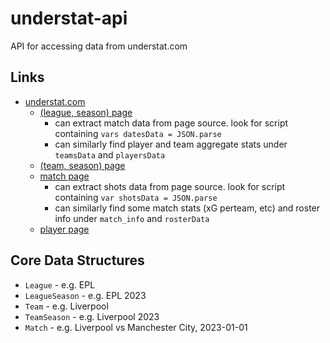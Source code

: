 # understat-api
API for accessing data from understat.com

## Links
- [understat.com](https://understat.com/)
  - [(league, season) page](https://understat.com/league/EPL/2023)
    - can extract match data from page source. look for script containing `vars datesData = JSON.parse`
    - can similarly find player and team aggregate stats under `teamsData` and `playersData`
  - [(team, season) page](https://understat.com/team/Wolverhampton_Wanderers/2023)
  - [match page](https://understat.com/match/21927)
    - can extract shots data from page source. look for script containing `var shotsData = JSON.parse`
    - can similarly find some match stats (xG perteam, etc) and roster info under `match_info` and `rosterData`
  - [player page](https://understat.com/player/8260)

## Core Data Structures
- `League` - e.g. EPL
- `LeagueSeason` - e.g. EPL 2023
- `Team` - e.g. Liverpool
- `TeamSeason` - e.g. Liverpool 2023
- `Match` - e.g. Liverpool vs Manchester City, 2023-01-01
